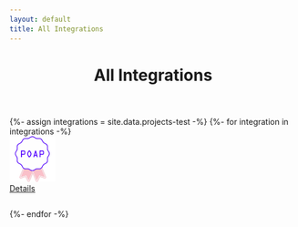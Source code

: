 ```yaml
---
layout: default
title: All Integrations
---
```



<header class="container py-4 mt-5">
  <div class="text-center">
    <h1 class="display-6 fw-bold mb-3">All Integrations</h1>
  </div>
</header>

<section class="container py-4 border-bottom">
	<div class="row row-cols-auto justify-content-center mt-4">
    {%- assign integrations = site.data.projects-test -%}
    {%- for integration in integrations -%}
      <div class="col" title="{{integration.name}}">
        <div class="card rounded-3 border-2 mb-4 pt-3" style="width: 8rem; min-height: 8rem;">
          <img src="/assets/img/poap-badge.png" class="img-fluid mx-auto" style="width: 5rem;">
          <div class="card-body rounded-2 text-center">
            <a href="{{integration.link}}" class="btn btn-outline-primary btn-sm">Details</a>
          </div>
        </div>
      </div>
    {%- endfor -%}
  </div>
</section>

